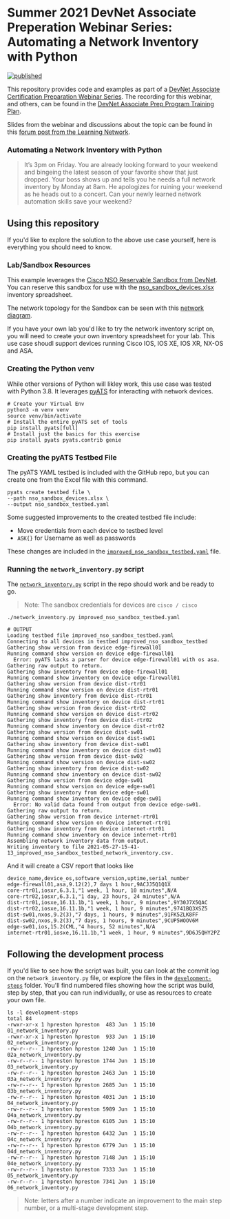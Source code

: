 # Summer 2021 DevNet Associate Preperation Webinar Series: Automating a Network Inventory with Python

[![published](https://static.production.devnetcloud.com/codeexchange/assets/images/devnet-published.svg)](https://developer.cisco.com/codeexchange/github/repo/hpreston/summer2021-devasc-prep-network-inventory-01)

This repository provides code and examples as part of a [DevNet Associate Certification Preparation Webinar Series](https://learningnetwork.cisco.com/s/article/devnet-associate-prep-program-in-one-place). The recording for this webinar, and others, can be found in the [DevNet Associate Prep Program Training Plan](https://learningnetwork.cisco.com/s/learning-plan-detail-standard?ltui__urlRecordId=a1c3i0000007q9cAAA&ltui__urlRedirect=learning-plan-detail-standard&t=1596603514739).

Slides from the webinar and discussions about the topic can be found in this [forum post from the Learning Network](https://learningnetwork.cisco.com/s/question/0D53i00001GCgmSCAT/devnet-associate-prep-automating-a-network-inventory-with-python?t=1623087847018).

### Automating a Network Inventory with Python

> It’s 3pm on Friday. You are already looking forward to your weekend and bingeing the latest season of your favorite show that just dropped. Your boss shows up and tells you he needs a full network inventory by Monday at 8am. He apologizes for ruining your weekend as he heads out to a concert. Can your newly learned network automation skills save your weekend?

## Using this repository 
If you'd like to explore the solution to the above use case yourself, here is everything you should need to know.  

### Lab/Sandbox Resources 
This example leverages the [Cisco NSO Reservable Sandbox from DevNet](https://devnetsandbox.cisco.com/RM/Diagram/Index/43964e62-a13c-4929-bde7-a2f68ad6b27c?diagramType=Topology).  You can reserve this sandbox for use with the [nso_sandbox_devices.xlsx](nso_sandbox_devices.xlsx) inventory spreadsheet.  

The network topology for the Sandbox can be seen with this [network diagram](NSO-Sandbox-Lab-Network-Topology.jpg).

If you have your own lab you'd like to try the network inventory script on, you will need to create your own inventory spreadsheet for your lab.  This use case shoudl support devices running Cisco IOS, IOS XE, IOS XR, NX-OS and ASA. 

### Creating the Python venv 
While other versions of Python will likley work, this use case was tested with Python 3.8.  It leverages [pyATS](https://developer.cisco.com/pyats) for interacting with network devices. 

```
# Create your Virtual Env
python3 -m venv venv
source venv/bin/activate
# Install the entire pyATS set of tools
pip install pyats[full]
# Install just the basics for this exercise
pip install pyats pyats.contrib genie
```

### Creating the pyATS Testbed File 
The pyATS YAML testbed is included with the GitHub repo, but you can create one from the Excel file with this command. 

```
pyats create testbed file \
--path nso_sandbox_devices.xlsx \
--output nso_sandbox_testbed.yaml
```

Some suggested improvements to the created testbed file include: 

* Move credentials from each device to testbed level
* `ASK{}` for Username as well as passwords

These changes are included in the [`improved_nso_sandbox_testbed.yaml`](improved_nso_sandbox_testbed.yaml) file. 

### Running the `network_inventory.py` script 
The [`network_inventory.py`](network_inventory.py) script in the repo should work and be ready to go.  

> Note: The sandbox credentials for devices are `cisco / cisco`

```
./network_inventory.py improved_nso_sandbox_testbed.yaml

# OUTPUT
Loading testbed file improved_nso_sandbox_testbed.yaml
Connecting to all devices in testbed improved_nso_sandbox_testbed
Gathering show version from device edge-firewall01
Running command show version on device edge-firewall01
  Error: pyATS lacks a parser for device edge-firewall01 with os asa. Gathering raw output to return.
Gathering show inventory from device edge-firewall01
Running command show inventory on device edge-firewall01
Gathering show version from device dist-rtr01
Running command show version on device dist-rtr01
Gathering show inventory from device dist-rtr01
Running command show inventory on device dist-rtr01
Gathering show version from device dist-rtr02
Running command show version on device dist-rtr02
Gathering show inventory from device dist-rtr02
Running command show inventory on device dist-rtr02
Gathering show version from device dist-sw01
Running command show version on device dist-sw01
Gathering show inventory from device dist-sw01
Running command show inventory on device dist-sw01
Gathering show version from device dist-sw02
Running command show version on device dist-sw02
Gathering show inventory from device dist-sw02
Running command show inventory on device dist-sw02
Gathering show version from device edge-sw01
Running command show version on device edge-sw01
Gathering show inventory from device edge-sw01
Running command show inventory on device edge-sw01
  Error: No valid data found from output from device edge-sw01. Gathering raw output to return.
Gathering show version from device internet-rtr01
Running command show version on device internet-rtr01
Gathering show inventory from device internet-rtr01
Running command show inventory on device internet-rtr01
Assembling network inventory data from output.
Writing inventory to file 2021-05-27-15-41- 13_improved_nso_sandbox_testbed_network_inventory.csv.
```

And it will create a CSV report that looks like 

```csv
device_name,device_os,software_version,uptime,serial_number 
edge-firewall01,asa,9.12(2),7 days 1 hour,9ACJJ5Q1Q1X 
core-rtr01,iosxr,6.3.1,"1 week, 1 hour, 10 minutes",N/A 
core-rtr02,iosxr,6.3.1,"1 day, 23 hours, 24 minutes",N/A 
dist-rtr01,iosxe,16.11.1b,"1 week, 1 hour, 9 minutes",9Y30J7X5QAC 
dist-rtr02,iosxe,16.11.1b,"1 week, 1 hour, 9 minutes",9741BQ3XSZ5 
dist-sw01,nxos,9.2(3),"7 days, 1 hours, 9 minutes",91FK5ZLK8FF 
dist-sw02,nxos,9.2(3),"7 days, 1 hours, 9 minutes",9CUP5WOOV6M 
edge-sw01,ios,15.2(CML,"4 hours, 52 minutes",N/A 
internet-rtr01,iosxe,16.11.1b,"1 week, 1 hour, 9 minutes",9D6J5QHY2PZ
```

## Following the development process 
If you'd like to see how the script was built, you can look at the commit log on the `network_inventory.py` file, or explore the files in the [`development-steps`](development-steps/) folder.  You'll find numbered files showing how the script was build, step by step, that you can run individually, or use as resources to create your own file.  

```
ls -l development-steps 
total 84
-rwxr-xr-x 1 hpreston hpreston  483 Jun  1 15:10 01_network_inventory.py
-rwxr-xr-x 1 hpreston hpreston  933 Jun  1 15:10 02_network_inventory.py
-rw-r--r-- 1 hpreston hpreston 1240 Jun  1 15:10 02a_network_inventory.py
-rw-r--r-- 1 hpreston hpreston 1744 Jun  1 15:10 03_network_inventory.py
-rw-r--r-- 1 hpreston hpreston 2463 Jun  1 15:10 03a_network_inventory.py
-rw-r--r-- 1 hpreston hpreston 2685 Jun  1 15:10 03b_network_inventory.py
-rw-r--r-- 1 hpreston hpreston 4031 Jun  1 15:10 04_network_inventory.py
-rw-r--r-- 1 hpreston hpreston 5989 Jun  1 15:10 04a_network_inventory.py
-rw-r--r-- 1 hpreston hpreston 6105 Jun  1 15:10 04b_network_inventory.py
-rw-r--r-- 1 hpreston hpreston 6432 Jun  1 15:10 04c_network_inventory.py
-rw-r--r-- 1 hpreston hpreston 6779 Jun  1 15:10 04d_network_inventory.py
-rw-r--r-- 1 hpreston hpreston 7148 Jun  1 15:10 04e_network_inventory.py
-rw-r--r-- 1 hpreston hpreston 7333 Jun  1 15:10 05_network_inventory.py
-rw-r--r-- 1 hpreston hpreston 7341 Jun  1 15:10 06_network_inventory.py
```

> Note: letters after a number indicate an improvement to the main step number, or a multi-stage development step.
